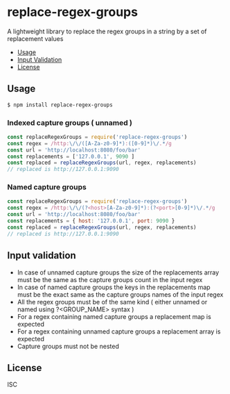 replace-regex-groups
==========

A lightweight library to replace the regex groups in a string by a set of replacement values

<!-- TOC -->
- [Usage](#usage)
- [Input Validation](#input-validation)
- [License](#license)
<!-- /TOC -->

## Usage
```sh
$ npm install replace-regex-groups
```

### Indexed capture groups ( unnamed )
```js
const replaceRegexGroups = require('replace-regex-groups')
const regex = /http:\/\/([A-Za-z0-9]*):([0-9]*)\/.*/g
const url = 'http://localhost:8080/foo/bar'
const replacements = ['127.0.0.1', 9090 ]
const replaced = replaceRegexGroups(url, regex, replacements)
// replaced is http://127.0.0.1:9090
```

### Named capture groups
```js
const replaceRegexGroups = require('replace-regex-groups')
const regex = /http:\/\/(?<host>[A-Za-z0-9]*):(?<port>[0-9]*)\/.*/g
const url = 'http://localhost:8080/foo/bar'
const replacements = { host: '127.0.0.1', port: 9090 }
const replaced = replaceRegexGroups(url, regex, replacements)
// replaced is http://127.0.0.1:9090
```

## Input validation
- In case of unnamed capture groups the size of the replacements array must be the same as the capture groups count in the input regex
- In case of named capture groups the keys in the replacements map must be the exact same as the capture groups names of the input regex
- All the regex groups must be of the same kind ( either unnamed or named using ?<GROUP_NAME> syntax  )  
- For a regex containing named capture groups a replacement map is expected
- For a regex containing unnamed capture groups a replacement array is expected
- Capture groups must not be nested

## License

ISC

[npm-url]: https://www.npmjs.com/package/replace-regex-groups